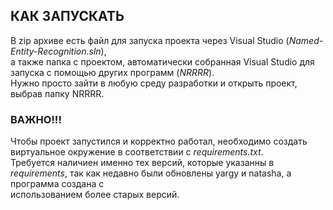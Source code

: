 ## КАК ЗАПУСКАТЬ

В zip архиве есть файл для запуска проекта через Visual Studio (_Named-Entity-Recognition.sln_),   
а также папка с проектом, автоматически собранная Visual Studio для запуска с помощью других программ (_NRRRR_).   
Нужно просто зайти в любую среду разработки и открыть проект, выбрав папку NRRRR.  
### **ВАЖНО!!!**  
Чтобы проект запустился и корректно работал, необходимо создать виртуальное окружение в соответствии с _requirements.txt_.  
Требуется наличиен именно тех версий, которые указанны в _requirements_, так как недавно были обновлены yargy и natasha, а программа создана с  
использованием более старых версий.
